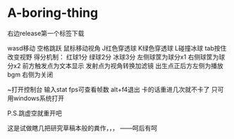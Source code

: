 # A-boring-thing
右边release第一个标签下载

wasd移动 空格跳跃 鼠标移动视角
J红色穿透球 K绿色穿透球 L碰撞冰球
tab按住改变视野
得分机制：
红球1分 绿球2分 冰球3分
左侧球筐为球分x1  右侧球筐为球分x2
前方触发点为文本显示
发射点为视角转换加滤镜
出生点正后方左侧为播放bgm 右侧为关闭

~打开控制台 输入stat fps可查看帧数
alt+f4退出
卡的话重进几次就不卡了
只可用windows系统打开

P.S.跳虚空就重开吧


这是试做瞎几把研究草稿本般的粪作，，，
                                                                           ——呵后有呵

